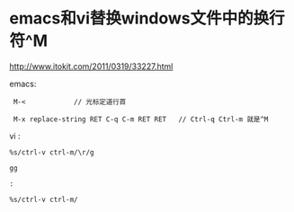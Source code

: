 # emacs和vi替换windows文件中的换行符^M

http://www.itokit.com/2011/0319/33227.html

  emacs:

```shell
 M-<            // 光标定道行首

 M-x replace-string RET C-q C-m RET RET   // Ctrl-q Ctrl-m 就是^M
```



  vi :

```
%s/ctrl-v ctrl-m/\r/g

gg

:

%s/ctrl-v ctrl-m/
```



